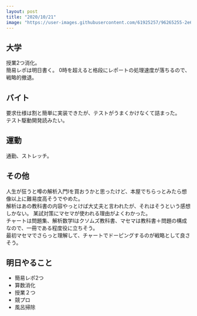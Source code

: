 ```yaml
---
layout: post
title: "2020/10/21"
image: "https://user-images.githubusercontent.com/61925257/96265255-2e6ef480-1000-11eb-9d89-e209de624074.JPG"
---
```


## 大学
授業2つ消化。  
簡易レポは明日書く。
0時を超えると格段にレポートの処理速度が落ちるので、戦略的撤退。

## バイト
要求仕様は割と簡単に実装できたが、テストがうまくかけなくて詰まった。  
テスト駆動開発読みたい。  

## 運動
通勤、ストレッチ。

## その他
人生が狂うと噂の解析入門Ⅰを買おうかと思ったけど、本屋でちらっとみたら想像以上に難易度高そうでやめた。  
解析はあの教科書の内容やっとけば大丈夫と言われたが、それはそうという感想しかない。
某試対策にマセマが使われる理由がよくわかった。  
チャートは問題集、解析数学Ⅰはクソムズ教科書、マセマは教科書＋問題の構成なので、一冊である程度役に立ちそう。  
最初マセマでさらっと理解して、チャートでドーピングするのが戦略として良さそう。

## 明日やること
- 簡易レポ2つ
- 算数消化
- 授業２つ
- 競プロ
- 風呂掃除
